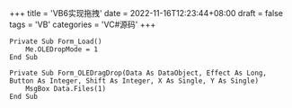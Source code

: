 +++
title = 'VB6实现拖拽'
date = 2022-11-16T12:23:44+08:00
draft = false
tags = 'VB'
categories = 'VC#源码'
+++

``` vb.net {linenos=inline}
Private Sub Form_Load()
    Me.OLEDropMode = 1
End Sub
``` 
``` vb.net {linenos=inline}
Private Sub Form_OLEDragDrop(Data As DataObject, Effect As Long, Button As Integer, Shift As Integer, X As Single, Y As Single)
    MsgBox Data.Files(1)
End Sub
``` 